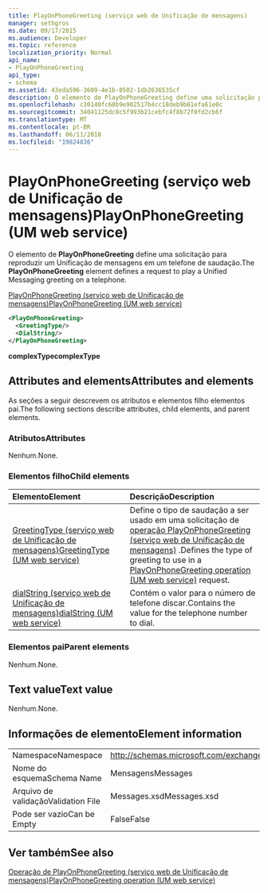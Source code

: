```yaml
---
title: PlayOnPhoneGreeting (serviço web de Unificação de mensagens)
manager: sethgros
ms.date: 09/17/2015
ms.audience: Developer
ms.topic: reference
localization_priority: Normal
api_name:
- PlayOnPhoneGreeting
api_type:
- schema
ms.assetid: 43eda596-3609-4e1b-8502-1db2636535cf
description: O elemento de PlayOnPhoneGreeting define uma solicitação para reproduzir um Unificação de mensagens em um telefone de saudação.
ms.openlocfilehash: c30140fc60b9e902517b4cc18deb9b61efa61e0c
ms.sourcegitcommit: 34041125dc8c5f993b21cebfc4f8b72f0fd2cb6f
ms.translationtype: MT
ms.contentlocale: pt-BR
ms.lasthandoff: 06/11/2018
ms.locfileid: "19824836"
---
```

# <a name="playonphonegreeting-um-web-service"></a><span data-ttu-id="5cd27-103">PlayOnPhoneGreeting (serviço web de Unificação de mensagens)</span><span class="sxs-lookup"><span data-stu-id="5cd27-103">PlayOnPhoneGreeting (UM web service)</span></span>

<span data-ttu-id="5cd27-104">O elemento de **PlayOnPhoneGreeting** define uma solicitação para reproduzir um Unificação de mensagens em um telefone de saudação.</span><span class="sxs-lookup"><span data-stu-id="5cd27-104">The **PlayOnPhoneGreeting** element defines a request to play a Unified Messaging greeting on a telephone.</span></span> 
  
[<span data-ttu-id="5cd27-105">PlayOnPhoneGreeting (serviço web de Unificação de mensagens)</span><span class="sxs-lookup"><span data-stu-id="5cd27-105">PlayOnPhoneGreeting (UM web service)</span></span>](playonphonegreeting-um-web-service.md)
  
```xml
<PlayOnPhoneGreeting>
  <GreetingType/>
  <DialString/>
</PlayOnPhoneGreeting>
```

 <span data-ttu-id="5cd27-106">**complexType**</span><span class="sxs-lookup"><span data-stu-id="5cd27-106">**complexType**</span></span>
## <a name="attributes-and-elements"></a><span data-ttu-id="5cd27-107">Attributes and elements</span><span class="sxs-lookup"><span data-stu-id="5cd27-107">Attributes and elements</span></span>

<span data-ttu-id="5cd27-108">As seções a seguir descrevem os atributos e elementos filho elementos pai.</span><span class="sxs-lookup"><span data-stu-id="5cd27-108">The following sections describe attributes, child elements, and parent elements.</span></span>
  
### <a name="attributes"></a><span data-ttu-id="5cd27-109">Atributos</span><span class="sxs-lookup"><span data-stu-id="5cd27-109">Attributes</span></span>

<span data-ttu-id="5cd27-110">Nenhum.</span><span class="sxs-lookup"><span data-stu-id="5cd27-110">None.</span></span>
  
### <a name="child-elements"></a><span data-ttu-id="5cd27-111">Elementos filho</span><span class="sxs-lookup"><span data-stu-id="5cd27-111">Child elements</span></span>

|<span data-ttu-id="5cd27-112">**Elemento**</span><span class="sxs-lookup"><span data-stu-id="5cd27-112">**Element**</span></span>|<span data-ttu-id="5cd27-113">**Descrição**</span><span class="sxs-lookup"><span data-stu-id="5cd27-113">**Description**</span></span>|
|:-----|:-----|
|[<span data-ttu-id="5cd27-114">GreetingType (serviço web de Unificação de mensagens)</span><span class="sxs-lookup"><span data-stu-id="5cd27-114">GreetingType (UM web service)</span></span>](greetingtype-um-web-service.md) <br/> |<span data-ttu-id="5cd27-115">Define o tipo de saudação a ser usado em uma solicitação de [operação PlayOnPhoneGreeting (serviço web de Unificação de mensagens)](playonphonegreeting-operation-um-web-service.md) .</span><span class="sxs-lookup"><span data-stu-id="5cd27-115">Defines the type of greeting to use in a [PlayOnPhoneGreeting operation (UM web service)](playonphonegreeting-operation-um-web-service.md) request.</span></span>  <br/> |
|[<span data-ttu-id="5cd27-116">dialString (serviço web de Unificação de mensagens)</span><span class="sxs-lookup"><span data-stu-id="5cd27-116">dialString (UM web service)</span></span>](dialstring-um-web-service.md) <br/> |<span data-ttu-id="5cd27-117">Contém o valor para o número de telefone discar.</span><span class="sxs-lookup"><span data-stu-id="5cd27-117">Contains the value for the telephone number to dial.</span></span>  <br/> |
   
### <a name="parent-elements"></a><span data-ttu-id="5cd27-118">Elementos pai</span><span class="sxs-lookup"><span data-stu-id="5cd27-118">Parent elements</span></span>

<span data-ttu-id="5cd27-119">Nenhum.</span><span class="sxs-lookup"><span data-stu-id="5cd27-119">None.</span></span>
  
## <a name="text-value"></a><span data-ttu-id="5cd27-120">Text value</span><span class="sxs-lookup"><span data-stu-id="5cd27-120">Text value</span></span>

<span data-ttu-id="5cd27-121">Nenhum.</span><span class="sxs-lookup"><span data-stu-id="5cd27-121">None.</span></span>
  
## <a name="element-information"></a><span data-ttu-id="5cd27-122">Informações de elemento</span><span class="sxs-lookup"><span data-stu-id="5cd27-122">Element information</span></span>

|||
|:-----|:-----|
|<span data-ttu-id="5cd27-123">Namespace</span><span class="sxs-lookup"><span data-stu-id="5cd27-123">Namespace</span></span>  <br/> |http://schemas.microsoft.com/exchange/services/2006/messages  <br/> |
|<span data-ttu-id="5cd27-124">Nome do esquema</span><span class="sxs-lookup"><span data-stu-id="5cd27-124">Schema Name</span></span>  <br/> |<span data-ttu-id="5cd27-125">Mensagens</span><span class="sxs-lookup"><span data-stu-id="5cd27-125">Messages</span></span>  <br/> |
|<span data-ttu-id="5cd27-126">Arquivo de validação</span><span class="sxs-lookup"><span data-stu-id="5cd27-126">Validation File</span></span>  <br/> |<span data-ttu-id="5cd27-127">Messages.xsd</span><span class="sxs-lookup"><span data-stu-id="5cd27-127">Messages.xsd</span></span>  <br/> |
|<span data-ttu-id="5cd27-128">Pode ser vazio</span><span class="sxs-lookup"><span data-stu-id="5cd27-128">Can be Empty</span></span>  <br/> |<span data-ttu-id="5cd27-129">False</span><span class="sxs-lookup"><span data-stu-id="5cd27-129">False</span></span>  <br/> |
   
## <a name="see-also"></a><span data-ttu-id="5cd27-130">Ver também</span><span class="sxs-lookup"><span data-stu-id="5cd27-130">See also</span></span>



[<span data-ttu-id="5cd27-131">Operação de PlayOnPhoneGreeting (serviço web de Unificação de mensagens)</span><span class="sxs-lookup"><span data-stu-id="5cd27-131">PlayOnPhoneGreeting operation (UM web service)</span></span>](playonphonegreeting-operation-um-web-service.md)


